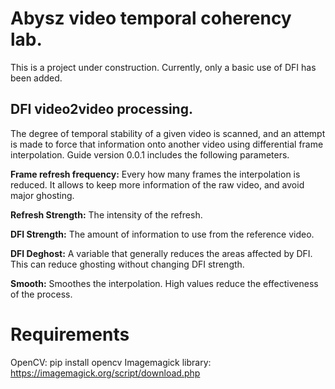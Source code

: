 # Abysz video temporal coherency lab.

This is a project under construction. Currently, only a basic use of DFI has been added.

## DFI video2video processing.
The degree of temporal stability of a given video is scanned, and an attempt is made to force that information onto another video using differential frame interpolation.
Guide version 0.0.1 includes the following parameters.

**Frame refresh frequency:** Every how many frames the interpolation is reduced. It allows to keep more information of the raw video, and avoid major ghosting.

**Refresh Strength:** The intensity of the refresh.

**DFI Strength:** The amount of information to use from the reference video.

**DFI Deghost:** A variable that generally reduces the areas affected by DFI. This can reduce ghosting without changing DFI strength.

**Smooth:** Smoothes the interpolation. High values reduce the effectiveness of the process.

# Requirements

OpenCV: pip install opencv
Imagemagick library: https://imagemagick.org/script/download.php
